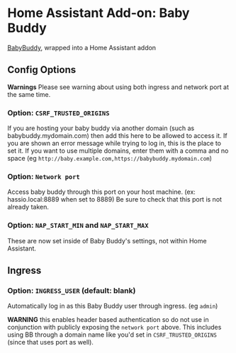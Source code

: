 # Home Assistant Add-on: Baby Buddy

[BabyBuddy](https://github.com/babybuddy/babybuddy), wrapped into a Home Assistant addon

## Config Options

**Warnings** Please see warning about using both ingress and network port at the same time.

### Option: `CSRF_TRUSTED_ORIGINS`

If you are hosting your baby buddy via another domain (such as babybuddy.mydomain.com) then add this here to be allowed to access it. If you are shown an error message while trying to log in, this is the place to set it. If you want to use multiple domains, enter them with a comma and no space (eg `http://baby.example.com,https://babybuddy.mydomain.com`)

### Option: `Network port`

Access baby buddy through this port on your host machine. (ex: hassio.local:8889 when set to 8889) Be sure to check that this port is not already taken.

### Option: `NAP_START_MIN` and `NAP_START_MAX`

These are now set inside of Baby Buddy's settings, not within Home Assistant.

## Ingress

### Option: `INGRESS_USER` (default: blank)

Automatically log in as this Baby Buddy user through ingress. (eg `admin`)

**WARNING** this enables header based authentication so do not use in conjunction with publicly exposing the `network port` above. This includes using BB through a domain name like you'd set in `CSRF_TRUSTED_ORIGINS` (since that uses port as well).
